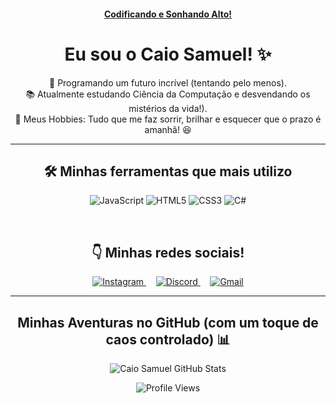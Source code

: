 <p align="center">
<a href="https://github.com/CaioSamlage">
<h4 align="center">Codificando e Sonhando Alto!</h4>
</a>
</p>

<h1 align="center"> Eu sou o Caio Samuel! ✨</h1>

<p align="center">
  🚀 Programando um futuro incrível (tentando pelo menos). <br>
  📚 Atualmente estudando Ciência da Computação e desvendando os mistérios da vida!). <br>
  🎨 Meus Hobbies: Tudo que me faz sorrir, brilhar e esquecer que o prazo é amanhã! 😆
</p>

---

<h2 align="center">🛠️ Minhas ferramentas que mais utilizo </h2>

<p align="center">
<img src="https://img.shields.io/badge/JavaScript-F7DF1E?style=for-the-badge&logo=javascript&logoColor=black&link=https://developer.mozilla.org/pt-BR/docs/Web/JavaScript&border_radius=50" alt="JavaScript" title="Adoro uns loops bem feitos!">
<img src="https://img.shields.io/badge/HTML5-E34F26?style=for-the-badge&logo=html5&logoColor=white&link=https://developer.mozilla.org/pt-BR/docs/Web/HTML&border_radius=50" alt="HTML5" title="A estrutura é a base, mas a criatividade é o tempero!">
<img src="https://img.shields.io/badge/CSS3-1572B6?style=for-the-badge&logo=css3&logoColor=white&link=https://developer.mozilla.org/pt-BR/docs/Web/CSS&border_radius=50" alt="CSS3" title="Transformando pixels em arte!">
<img src="https://img.shields.io/badge/C%23-239120?style=for-the-badge&logo=c-sharp&logoColor=white&link=https://docs.microsoft.com/pt-br/dotnet/csharp/&border_radius=50" alt="C#" title="C#? Desafio aceito!">
</p>
<br>

<h2 align="center">👇 Minhas redes sociais!</h2>

<p align="center">
<a href="YOUR_INSTAGRAM_LINK" target="_blank" title="Me segue lá no Insta para ver meus bastidores (e talvez uns memes)!">
<img src="https://img.shields.io/badge/Instagram-E4405F?style=for-the-badge&logo=instagram&logoColor=white&logoWidth=30&height=40&border_radius=50" alt="Instagram">
</a>
&nbsp; &nbsp; <a href="YOUR_DISCORD_INVITE_LINK" target="_blank" title="Bora pro Discord trocar uma ideia (ou jogar algo)!">
<img src="https://img.shields.io/badge/Discord-5865F2?style=for-the-badge&logo=discord&logoColor=white&logoWidth=30&height=40&border_radius=50" alt="Discord">
</a>
&nbsp; &nbsp;
<a href="mailto:YOUR_EMAIL_ADDRESS" title="Manda um e-mail, prometo que não vou demorar muito pra responder (depende do café!)">
<img src="https://img.shields.io/badge/Gmail-D14836?style=for-the-badge&logo=gmail&logoColor=white&logoWidth=30&height=40&border_radius=50" alt="Gmail">
</a>
</p>

---

<h2 align="center">Minhas Aventuras no GitHub (com um toque de caos controlado) 📊</h2>

<p align="center">
  <img src="https://github-readme-stats.vercel.app/api?username=CaioSamlage&show_icons=true&theme=dark&include_all_commits=true&count_private=true&line_height=25&title_color=8B008B&icon_color=8B008B&text_color=E0E0E0&border_color=8B008B" alt="Caio Samuel GitHub Stats">
  <br>
  

<p align="center">
  <img src="https://komarev.com/ghpvc/?username=CaioSamlage&style=for-the-badge&color=8B008B&label=Visitas%20&message=%F0%9F%A4%94" alt="Profile Views">
</p>
